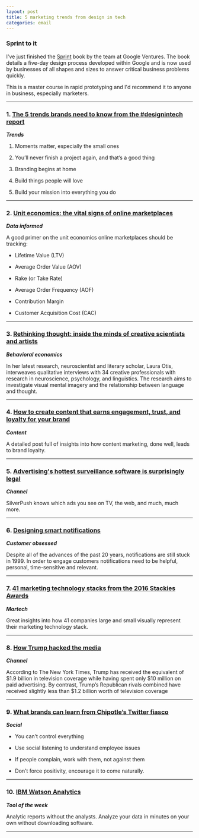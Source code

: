 ```yaml
---
layout: post
title: 5 marketing trends from design in tech
categories: email
---
```


### Sprint to it

I've just finished the [Sprint][sprint] book by the team at Google Ventures. The book details a five-day design process developed within Google and is now used by businesses of all shapes and sizes to answer critical business problems quickly.

This is a master course in rapid prototyping and I'd recommend it to anyone in business, especially marketers.

[sprint]:http://www.gv.com/sprint/

***

### 1. [The 5 trends brands need to know from the #designintech report][designintech]
_<strong>Trends</strong>_

1) Moments matter, especially the small ones

2) You’ll never finish a project again, and that’s a good thing

3) Branding begins at home

4) Build things people will love

5) Build your mission into everything you do

[designintech]:https://medium.com/digital-trends-index/the-5-trends-brands-need-to-know-from-john-maeda-s-designintech-report-dea29591ad43#.yov2o123y

***

### 2. [Unit economics: the vital signs of online marketplaces][unitecon]
_<strong>Data informed</strong>_

A good primer on the unit economics online marketplaces should be tracking:

* Lifetime Value (LTV)

* Average Order Value (AOV)

* Rake (or Take Rate)

* Average Order Frequency (AOF)

* Contribution Margin

* Customer Acquisition Cost (CAC)

[unitecon]:http://killfriction.com/2016/03/16/unit-economics-the-vital-signs-of-online-marketplaces/

***

### 3. [Rethinking thought: inside the minds of creative scientists and artists][rethinkthought]
_<strong>Behavioral economics</strong>_

In her latest research, neuroscientist and literary scholar, Laura Otis, interweaves qualitative interviews with 34 creative professionals with research in neuroscience, psychology, and linguistics. The research aims to investigate visual mental imagery and the relationship between language and thought.

[rethinkthought]:http://www.creativitypost.com/psychology/rethinking_thought

***

### 4. [How to create content that earns engagement, trust, and loyalty for your brand][contentloyalty]
_<strong>Content</strong>_

A detailed post full of insights into how content marketing, done well, leads to brand loyalty.

[contentloyalty]:https://moz.com/blog/how-to-create-content-that-earns-engagement-trust-loyalty

***

### 5. [Advertising's hottest surveillance software is surprisingly legal][silverpush]
_<strong>Channel</strong>_

SilverPush knows which ads you see on TV, the web, and much, much more.

[silverpush]:http://trozelli.blogspot.co.uk/2014/10/ux-terminology.html

***

### 6. [Designing smart notifications][smartnotifs]
_<strong>Customer obsessed</strong>_

Despite all of the advances of the past 20 years, notifications are still stuck in 1999. In order to engage customers notifications need to be helpful, personal, time-sensitive and relevant.

[smartnotifs]:https://medium.com/@intercom/designing-smart-notifications-36336b9c58fb#.cs8rrq33l

***

### 7. [41 marketing technology stacks from the 2016 Stackies Awards][Stackies]
_<strong>Martech</strong>_

Great insights into how 41 companies large and small visually represent their marketing technology stack.

[Stackies]:http://chiefmartec.com/2016/03/41-marketing-technology-stacks-2016-stackies-awards

***

### 8. [How Trump hacked the media][trumphack]
_<strong>Channel</strong>_

According to The New York Times, Trump has received the equivalent of $1.9 billion in television coverage while having spent only $10 million on paid advertising. By contrast, Trump’s Republican rivals combined have received slightly less than $1.2 billion worth of television coverage

[trumphack]:http://fivethirtyeight.com/features/how-donald-trump-hacked-the-media/

***

### 9. [What brands can learn from Chipotle’s Twitter fiasco][chipotle]
_<strong>Social</strong>_

* You can’t control everything

* Use social listening to understand employee issues

* If people complain, work with them, not against them

* Don’t force positivity, encourage it to come naturally.

[chipotle]:https://www.econsultancy.com/blog/67669-what-brands-can-learn-from-chipotle-s-twitter-fiasco

***

### 10. [IBM Watson Analytics][ibm]
_<strong>Tool of the week</strong>_

Analytic reports without the analysts. Analyze your data in minutes on your own without downloading software.

[ibm]:http://www.ibm.com/analytics/watson-analytics/

***
